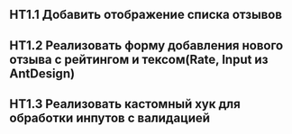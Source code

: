 ## HT1.1 Добавить отображение списка отзывов

## HT1.2 Реализовать форму добавления нового отзыва с рейтингом и тексом(Rate, Input из AntDesign)

## HT1.3 Реализовать кастомный хук для обработки инпутов с валидацией
